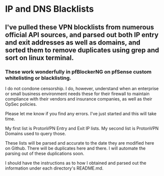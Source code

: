 # IP and DNS Blacklists
## I've pulled these VPN blocklists from numerous official API sources, and parsed out both IP entry and exit addresses as well as domains, and sorted them to remove duplicates using grep and sort on linux terminal. 
### These work wonderfully in pfBlockerNG on pfSense custom whitelisting or blacklisting.

I do not condone censorship.
I do, however, understand when an enterprise or small business environment needs these for their firewall to maintain compliance with their vendors and insurance companies, as well as their OpSec policies.

Please let me know if you find any errors.
I've just started and this will take time.

My first list is ProtonVPN Entry and Exit IP lists.
My second list is ProtonVPN Domains used to query those. 

These lists will be parsed and accurate to the date they are modified here on Github.
There will be duplicates here and there. I will automate the parsing out of these duplications soon.

I should have the instructions as to how I obtained and parsed out the information under each directory's README.md.
